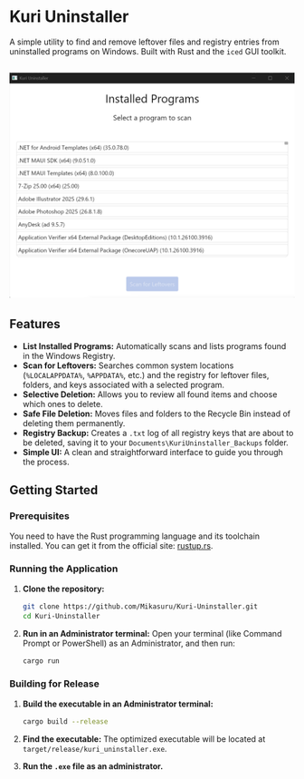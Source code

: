 # Kuri Uninstaller

A simple utility to find and remove leftover files and registry entries from uninstalled programs on Windows. Built with Rust and the `iced` GUI toolkit.

![SS](https://github.com/Mikasuru/Kuri-Uninstaller/blob/main/Assets/ss.png?raw=true)
---

## Features

- **List Installed Programs:** Automatically scans and lists programs found in the Windows Registry.
- **Scan for Leftovers:** Searches common system locations (`%LOCALAPPDATA%`, `%APPDATA%`, etc.) and the registry for leftover files, folders, and keys associated with a selected program.
- **Selective Deletion:** Allows you to review all found items and choose which ones to delete.
- **Safe File Deletion:** Moves files and folders to the Recycle Bin instead of deleting them permanently.
- **Registry Backup:** Creates a `.txt` log of all registry keys that are about to be deleted, saving it to your `Documents\KuriUninstaller_Backups` folder.
- **Simple UI:** A clean and straightforward interface to guide you through the process.

## Getting Started
### Prerequisites

You need to have the Rust programming language and its toolchain installed. You can get it from the official site: [rustup.rs](https://rustup.rs/).

### Running the Application

1.  **Clone the repository:**
    ```sh
    git clone https://github.com/Mikasuru/Kuri-Uninstaller.git
    cd Kuri-Uninstaller
    ```

2.  **Run in an Administrator terminal:**
    Open your terminal (like Command Prompt or PowerShell) as an Administrator, and then run:
    ```sh
    cargo run
    ```

### Building for Release

1.  **Build the executable in an Administrator terminal:**
    ```sh
    cargo build --release
    ```

2.  **Find the executable:**
    The optimized executable will be located at `target/release/kuri_uninstaller.exe`.

3.  **Run the `.exe` file as an administrator.**
